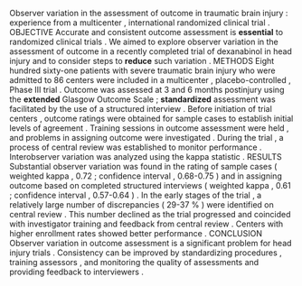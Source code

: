 Observer variation in the assessment of outcome in traumatic brain injury : experience from a multicenter , international randomized clinical trial . OBJECTIVE Accurate and consistent outcome assessment is **essential** to randomized clinical trials . We aimed to explore observer variation in the assessment of outcome in a recently completed trial of dexanabinol in head injury and to consider steps to **reduce** such variation . METHODS Eight hundred sixty-one patients with severe traumatic brain injury who were admitted to 86 centers were included in a multicenter , placebo-controlled , Phase III trial . Outcome was assessed at 3 and 6 months postinjury using the **extended** Glasgow Outcome Scale ; **standardized** assessment was facilitated by the use of a structured interview . Before initiation of trial centers , outcome ratings were obtained for sample cases to establish initial levels of agreement . Training sessions in outcome assessment were held , and problems in assigning outcome were investigated . During the trial , a process of central review was established to monitor performance . Interobserver variation was analyzed using the kappa statistic . RESULTS Substantial observer variation was found in the rating of sample cases ( weighted kappa , 0.72 ; confidence interval , 0.68-0.75 ) and in assigning outcome based on completed structured interviews ( weighted kappa , 0.61 ; confidence interval , 0.57-0.64 ) . In the early stages of the trial , a relatively large number of discrepancies ( 29-37 % ) were identified on central review . This number declined as the trial progressed and coincided with investigator training and feedback from central review . Centers with higher enrollment rates showed better performance . CONCLUSION Observer variation in outcome assessment is a significant problem for head injury trials . Consistency can be improved by standardizing procedures , training assessors , and monitoring the quality of assessments and providing feedback to interviewers . 